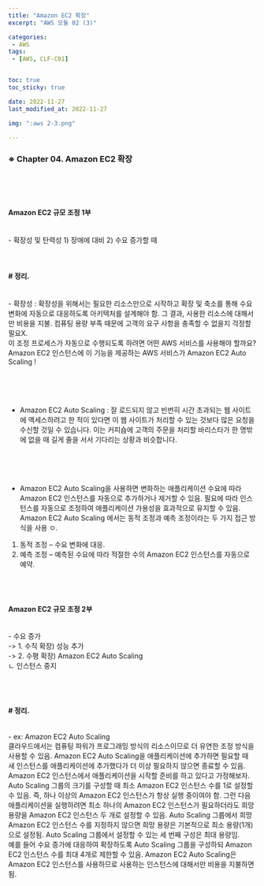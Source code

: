 ```yaml
---
title: "Amazon EC2 확장"
excerpt: "AWS 모듈 02 (3)"

categories:
 - AWS
tags:
 - [AWS, CLF-C01]


toc: true
toc_sticky: true

date: 2022-11-27
last_modified_at: 2022-11-27

img: ":aws 2-3.png"

---
```


<!-- outline-start -->





### ※ Chapter 04. Amazon EC2 확장
<br/><br/><br/>


#### Amazon EC2 규모 조정 1부
<br/>
- 확장성 및 탄력성
 1) 장애에 대비
 2) 수요 증가할 때
<br/><br/><br/>


#### # 정리.
<br/>
- 확장성
 : 확장성을 위해서는 필요한 리소스만으로 시작하고 확장 및 축소를 통해 수요 변화에 자동으로 대응하도록 아키텍처를 설계해야 함. 그 결과, 사용한 리소스에 대해서만 비용을 지불. 컴퓨팅 용량 부족 때문에 고객의 요구 사항을 충족할 수 없을지 걱정할 필요X.
 <br/>
이 조정 프로세스가 자동으로 수행되도록 하려면 어떤 AWS 서비스를 사용해야 할까요?
<br/>
Amazon EC2 인스턴스에 이 기능을 제공하는 AWS 서비스가 Amazon EC2 Auto Scaling !

<br/><br/><br/>

- Amazon EC2 Auto Scaling
 : 잘 로드되지 않고 빈번히 시간 초과되는 웹 사이트에 액세스하려고 한 적이 있다면 이 웹 사이트가 처리할 수 있는 것보다 많은 요청을 수신할 것일 수 있습니다. 이는 커피숍에 고객의 주문을 처리할 바리스타가 한 명밖에 없을 때 길게 줄을 서서 기다리는 상황과 비슷합니다.

<br/><br/><br/>

- Amazon EC2 Auto Scaling을 사용하면 변화하는 애플리케이션 수요에 따라 Amazon EC2 인스턴스를 자동으로 추가하거나 제거할 수 있음. 필요에 따라 인스턴스를 자동으로 조정하여 애플리케이션 가용성을 효과적으로 유지할 수 있음. Amazon EC2 Auto Scaling 에서는 동적 조정과 예측 조정이라는 두 가지 접근 방식을 사용 ㅇ.
 1) 동적 조정 – 수요 변화에 대응.
 2) 예측 조정 – 예측된 수요에 따라 적절한 수의 Amazon EC2 인스턴스를 자동으로 예약.
<br/><br/><br/><br/>




#### Amazon EC2 규모 조정 2부
<br/>
- 수요 증가<br/>
 -> 1. 수직 확장) 성능 추가<br/>
 -> 2. 수평 확장) Amazon EC2 Auto Scaling<br/>
       ㄴ 인스턴스 중지<br/>
<br/><br/><br/>


#### # 정리.
<br/>
- ex: Amazon EC2 Auto Scaling<br/>
클라우드에서는 컴퓨팅 파워가 프로그래밍 방식의 리소스이므로 더 유연한 조정 방식을 사용할 수 있음. Amazon EC2 Auto Scaling을 애플리케이션에 추가하면 필요할 때 새 인스턴스를 애플리케이션에 추가했다가 더 이상 필요하지 않으면 종료할 수 있음.
<br/>
Amazon EC2 인스턴스에서 애플리케이션을 시작할 준비를 하고 있다고 가정해보자. <br/>
Auto Scaling 그룹의 크기를 구성할 때 최소 Amazon EC2 인스턴스 수를 1로 설정할 수 있음. 즉, 하나 이상의 Amazon EC2 인스턴스가 항상 실행 중이여야 함. 그런 다음 애플리케이션을 실행하려면 최소 하나의 Amazon EC2 인스턴스가 필요하더라도 희망 용량을 Amazon EC2 인스턴스 두 개로 설정할 수 있음. Auto Scaling 그룹에서 희망 Amazon EC2 인스턴스 수를 지정하지 않으면 희망 용량은 기본적으로 최소 용량(1개)으로 설정됨. Auto Scaling 그룹에서 설정할 수 있는 세 번째 구성은 최대 용량임.
<br/>
예를 들어 수요 증가에 대응하여 확장하도록 Auto Scaling 그룹을 구성하되 Amazon EC2 인스턴스 수를 최대 4개로 제한할 수 있음. Amazon EC2 Auto Scaling은 Amazon EC2 인스턴스를 사용하므로 사용하는 인스턴스에 대해서만 비용을 지불하면 됨. 



